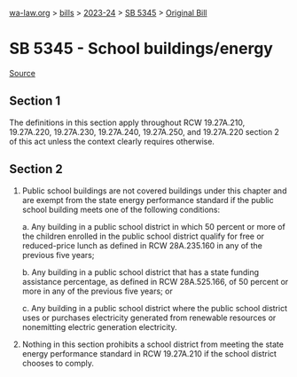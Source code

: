 [wa-law.org](/) > [bills](/bills/) > [2023-24](/bills/2023-24) > [SB 5345](/bills/2023-24/sb/5345/) > [Original Bill](/bills/2023-24/sb/5345/1/)

# SB 5345 - School buildings/energy

[Source](http://lawfilesext.leg.wa.gov/biennium/2023-24/Pdf/Bills/Senate%20Bills/5345.pdf)

## Section 1
The definitions in this section apply throughout RCW 19.27A.210, 19.27A.220, 19.27A.230, 19.27A.240, 19.27A.250, and 19.27A.220 section 2 of this act unless the context clearly requires otherwise.

## Section 2
1. Public school buildings are not covered buildings under this chapter and are exempt from the state energy performance standard if the public school building meets one of the following conditions:

    a. Any building in a public school district in which 50 percent or more of the children enrolled in the public school district qualify for free or reduced-price lunch as defined in RCW 28A.235.160 in any of the previous five years;

    b. Any building in a public school district that has a state funding assistance percentage, as defined in RCW 28A.525.166, of 50 percent or more in any of the previous five years; or

    c. Any building in a public school district where the public school district uses or purchases electricity generated from renewable resources or nonemitting electric generation electricity.

2. Nothing in this section prohibits a school district from meeting the state energy performance standard in RCW 19.27A.210 if the school district chooses to comply.
